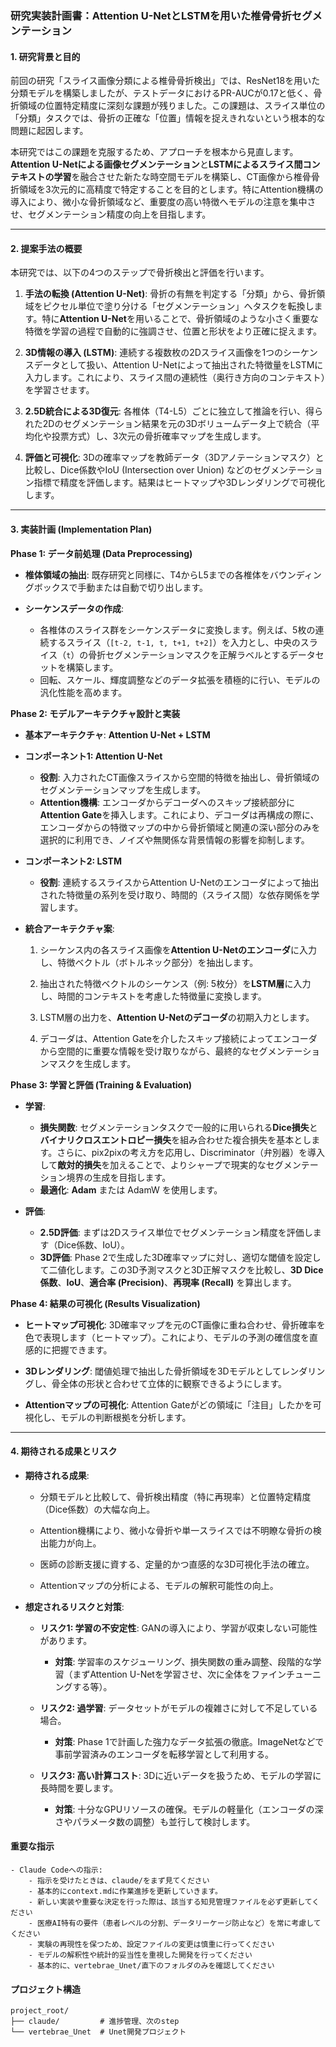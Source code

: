 
### **研究実装計画書：Attention U-NetとLSTMを用いた椎骨骨折セグメンテーション**

#### **1. 研究背景と目的**

前回の研究「スライス画像分類による椎骨骨折検出」では、ResNet18を用いた分類モデルを構築しましたが、テストデータにおけるPR-AUCが0.17と低く、骨折領域の位置特定精度に深刻な課題が残りました。この課題は、スライス単位の「分類」タスクでは、骨折の正確な「位置」情報を捉えきれないという根本的な問題に起因します。

本研究ではこの課題を克服するため、アプローチを根本から見直します。**Attention U-Netによる画像セグメンテーション**と**LSTMによるスライス間コンテキストの学習**を融合させた新たな時空間モデルを構築し、CT画像から椎骨骨折領域を3次元的に高精度で特定することを目的とします。特にAttention機構の導入により、微小な骨折領域など、重要度の高い特徴へモデルの注意を集中させ、セグメンテーション精度の向上を目指します。

---

#### **2. 提案手法の概要**

本研究では、以下の4つのステップで骨折検出と評価を行います。

1. **手法の転換 (Attention U-Net)**: 骨折の有無を判定する「分類」から、骨折領域をピクセル単位で塗り分ける「セグメンテーション」へタスクを転換します。特に**Attention U-Net**を用いることで、骨折領域のような小さく重要な特徴を学習の過程で自動的に強調させ、位置と形状をより正確に捉えます。
    
2. **3D情報の導入 (LSTM)**: 連続する複数枚の2Dスライス画像を1つのシーケンスデータとして扱い、Attention U-Netによって抽出された特徴量をLSTMに入力します。これにより、スライス間の連続性（奥行き方向のコンテキスト）を学習させます。
    
3. **2.5D統合による3D復元**: 各椎体（T4-L5）ごとに独立して推論を行い、得られた2Dのセグメンテーション結果を元の3Dボリュームデータ上で統合（平均化や投票方式）し、3次元の骨折確率マップを生成します。
    
4. **評価と可視化**: 3Dの確率マップを教師データ（3Dアノテーションマスク）と比較し、Dice係数やIoU (Intersection over Union) などのセグメンテーション指標で精度を評価します。結果はヒートマップや3Dレンダリングで可視化します。
    

---

#### **3. 実装計画 (Implementation Plan)**

**Phase 1: データ前処理 (Data Preprocessing)**

- **椎体領域の抽出**: 既存研究と同様に、T4からL5までの各椎体をバウンディングボックスで手動または自動で切り出します。
    
- **シーケンスデータの作成**:    
    - 各椎体のスライス群をシーケンスデータに変換します。例えば、5枚の連続するスライス（`[t-2, t-1, t, t+1, t+2]`）を入力とし、中央のスライス（`t`）の骨折セグメンテーションマスクを正解ラベルとするデータセットを構築します。        
    - 回転、スケール、輝度調整などのデータ拡張を積極的に行い、モデルの汎化性能を高めます。
        

**Phase 2: モデルアーキテクチャ設計と実装**

- **基本アーキテクチャ**: **Attention U-Net + LSTM**
    
- **コンポーネント1: Attention U-Net**    
    - **役割**: 入力されたCT画像スライスから空間的特徴を抽出し、骨折領域のセグメンテーションマップを生成します。        
    - **Attention機構**: エンコーダからデコーダへのスキップ接続部分に**Attention Gate**を挿入します。これにより、デコーダは再構成の際に、エンコーダからの特徴マップの中から骨折領域と関連の深い部分のみを選択的に利用でき、ノイズや無関係な背景情報の影響を抑制します。
        
- **コンポーネント2: LSTM**    
    - **役割**: 連続するスライスからAttention U-Netのエンコーダによって抽出された特徴量の系列を受け取り、時間的（スライス間）な依存関係を学習します。
        
- **統合アーキテクチャ案**:
    
    1. シーケンス内の各スライス画像を**Attention U-Netのエンコーダ**に入力し、特徴ベクトル（ボトルネック部分）を抽出します。
        
    2. 抽出された特徴ベクトルのシーケンス（例: 5枚分）を**LSTM層**に入力し、時間的コンテキストを考慮した特徴量に変換します。
        
    3. LSTM層の出力を、**Attention U-Netのデコーダ**の初期入力とします。
        
    4. デコーダは、Attention Gateを介したスキップ接続によってエンコーダから空間的に重要な情報を受け取りながら、最終的なセグメンテーションマスクを生成します。
        

**Phase 3: 学習と評価 (Training & Evaluation)**

- **学習**:    
    - **損失関数**: セグメンテーションタスクで一般的に用いられる**Dice損失**と**バイナリクロスエントロピー損失**を組み合わせた複合損失を基本とします。さらに、pix2pixの考え方を応用し、Discriminator（弁別器）を導入して**敵対的損失**を加えることで、よりシャープで現実的なセグメンテーション境界の生成を目指します。        
    - **最適化**: **Adam** または AdamW を使用します。
        
- **評価**:    
    - **2.5D評価**: まずは2Dスライス単位でセグメンテーション精度を評価します（Dice係数、IoU）。        
    - **3D評価**: Phase 2で生成した3D確率マップに対し、適切な閾値を設定して二値化します。この3D予測マスクと3D正解マスクを比較し、**3D Dice係数**、**IoU**、**適合率 (Precision)**、**再現率 (Recall)** を算出します。
        

**Phase 4: 結果の可視化 (Results Visualization)**

- **ヒートマップ可視化**: 3D確率マップを元のCT画像に重ね合わせ、骨折確率を色で表現します（ヒートマップ）。これにより、モデルの予測の確信度を直感的に把握できます。
    
- **3Dレンダリング**: 閾値処理で抽出した骨折領域を3Dモデルとしてレンダリングし、骨全体の形状と合わせて立体的に観察できるようにします。
    
- **Attentionマップの可視化**: Attention Gateがどの領域に「注目」したかを可視化し、モデルの判断根拠を分析します。
    

---

#### **4. 期待される成果とリスク**

- **期待される成果**:    
    - 分類モデルと比較して、骨折検出精度（特に再現率）と位置特定精度（Dice係数）の大幅な向上。
        
    - Attention機構により、微小な骨折や単一スライスでは不明瞭な骨折の検出能力が向上。
        
    - 医師の診断支援に資する、定量的かつ直感的な3D可視化手法の確立。
        
    - Attentionマップの分析による、モデルの解釈可能性の向上。
        
- **想定されるリスクと対策**:
    
    - **リスク1: 学習の不安定性**: GANの導入により、学習が収束しない可能性があります。
        
        - **対策**: 学習率のスケジューリング、損失関数の重み調整、段階的な学習（まずAttention U-Netを学習させ、次に全体をファインチューニングする等）。
            
    - **リスク2: 過学習**: データセットがモデルの複雑さに対して不足している場合。
        
        - **対策**: Phase 1で計画した強力なデータ拡張の徹底。ImageNetなどで事前学習済みのエンコーダを転移学習として利用する。
            
    - **リスク3: 高い計算コスト**: 3Dに近いデータを扱うため、モデルの学習に長時間を要します。

        - **対策**: 十分なGPUリソースの確保。モデルの軽量化（エンコーダの深さやパラメータ数の調整）も並行して検討します。

#### **重要な指示**
    - Claude Codeへの指示:
        - 指示を受けたときは、claude/をまず見てください
        - 基本的にcontext.mdに作業進捗を更新していきます。
        - 新しい実装や重要な決定を行った際は、該当する知見管理ファイルを必ず更新してください
        - 医療AI特有の要件（患者レベルの分割、データリーケージ防止など）を常に考慮してください
        - 実験の再現性を保つため、設定ファイルの変更は慎重に行ってください
        - モデルの解釈性や統計的妥当性を重視した開発を行ってください
        - 基本的に、vertebrae_Unet/直下のフォルダのみを確認してください


#### **プロジェクト構造**

```
project_root/
├── claude/         # 進捗管理、次のstep
└── vertebrae_Unet  # Unet開発プロジェクト

```
